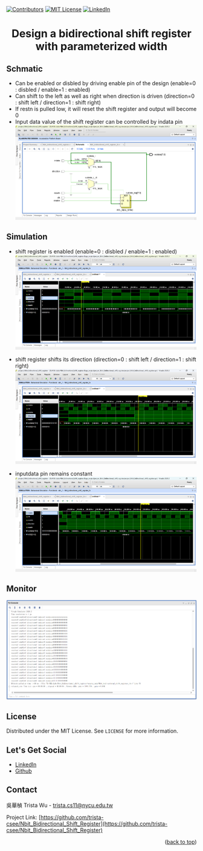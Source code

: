 <a name="readme-top"></a>
<!-- PROJECT SHIELDS -->
[![Contributors][contributors-shield]]()
[![MIT License][license-shield]][license-url]
[![LinkedIn][linkedin-shield]][linkedin-url]

<!-- PROJECT Name -->
<h1 align="center">Design a bidirectional shift register with parameterized width</h1>

<!-- Schmatic -->
## Schmatic
* Can be enabled or disbled by driving enable pin of the design (enable=0 : disbled / enable=1 : enabled)
* Can shift to the left as well as right when direction is driven (direction=0 : shift left / direction=1 : shift right)
* If restn is pulled low, it will reset the shift register and output will become 0
* Input data value of the shift register can be controlled by indata pin
![image](https://github.com/trista-csee/Nbit_Bidirectional_Shift_Register/blob/main/Schmatic.png)

<!-- Simulation -->
## Simulation
* shift register is enabled (enable=0 : disbled / enable=1 : enabled)
![image](https://github.com/trista-csee/Nbit_Bidirectional_Shift_Register/blob/main/Simulation_enable.png)

* shift register shifts its direction (direction=0 : shift left / direction=1 : shift right)
![image](https://github.com/trista-csee/Nbit_Bidirectional_Shift_Register/blob/main/Simulation_direction.png)

* inputdata pin remains constant
![image](https://github.com/trista-csee/Nbit_Bidirectional_Shift_Register/blob/main/Simulation_indata.png)

<!-- Monitor -->
## Monitor
![image](https://github.com/trista-csee/Nbit_Bidirectional_Shift_Register/blob/main/Monitor.png)

<!-- LICENSE -->
## License
Distributed under the MIT License. See `LICENSE` for more information.

<!-- LET'S GET SOCIAL -->
## Let's Get Social
* [LinkedIn](https://www.linkedin.com/in/%E8%8F%AF%E6%A5%A8-%E5%90%B3-363252241/)
* [Github](https://github.com/trista-csee)

<!-- CONTACT -->
## Contact
吳華楨 Trista Wu - trista.cs11@nycu.edu.tw

Project Link: [https://github.com/trista-csee/Nbit_Bidirectional_Shift_Register](https://github.com/trista-csee/Nbit_Bidirectional_Shift_Register)

<p align="right">(<a href="#readme-top">back to top</a>)</p>

<!-- MARKDOWN LINKS & IMAGES -->
[contributors-shield]: https://img.shields.io/badge/contributors-1-orange.svg?style=flat-square
[license-shield]: https://img.shields.io/badge/license-MIT-blue.svg?style=flat-square
[license-url]: https://choosealicense.com/licenses/mit
[linkedin-shield]: https://img.shields.io/badge/-LinkedIn-black.svg?style=flat-square&logo=linkedin&colorB=555
[linkedin-url]: https://www.linkedin.com/in/hua-chen-wu-363252241/
[product-screenshot]: ./images/projects/portfolio.jpg
